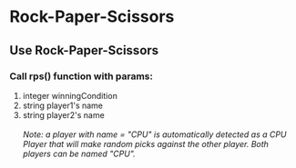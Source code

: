 # Rock-Paper-Scissors


## Use Rock-Paper-Scissors
### Call rps() function with params:
1. integer winningCondition
2. string player1's name
3. string player2's name
\
\
*Note: a player with name = "CPU" is automatically detected as a CPU Player that will make random picks against the other player. Both players can be named "CPU".*
